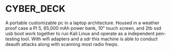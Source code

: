 # CYBER_DECK
A portable customizable pc in a laptop architecture. Housed in a weather proof case a PI 5, 65,000 mAh power bank, 10" touch screen, and 2tb ssd usb boot work together to run Kali Linux and operate as a independent pen-testing tool.  With wifi adapters and a sdr this machine is able to conduct deauth attacks along with scanning most radio freqis.
